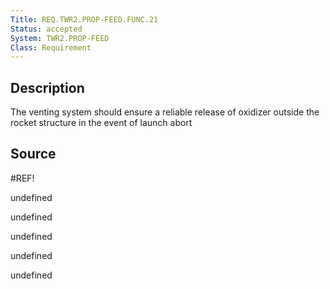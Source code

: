 ```yaml
---
Title: REQ.TWR2.PROP-FEED.FUNC.21
Status: accepted
System: TWR2.PROP-FEED
Class: Requirement
---
```


## Description

The venting system should ensure a reliable release of oxidizer outside the rocket structure in the event of launch abort

## Source

#REF!


undefined

undefined

undefined

undefined

undefined